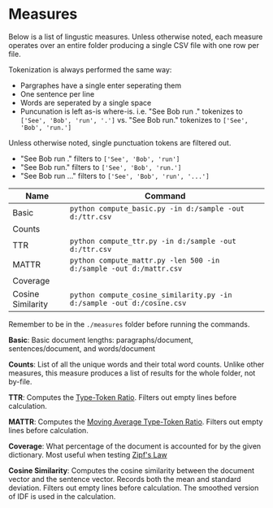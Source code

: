 # Measures

Below is a list of lingustic measures.
Unless otherwise noted, each measure operates over an entire folder producing a single CSV file with one row per file.

Tokenization is always performed the same way:

* Pargraphes have a single enter seperating them
* One sentence per line
* Words are seperated by a single space
* Puncunation is left as-is where-is.
  i.e. "See Bob run ." tokenizes to `['See', 'Bob', 'run', '.']` vs. "See Bob run." tokenizes to `['See', 'Bob', 'run.']`

Unless otherwise noted, single punctuation tokens are filtered out.

* "See Bob run ." filters to `['See', 'Bob', 'run']`
* "See Bob run." filters to `['See', 'Bob', 'run.']`
* "See Bob run ..." filters to `['See', 'Bob', 'run', '...']`

| Name | Command |
|--- |--- 
| Basic | `python compute_basic.py -in d:/sample -out d:/ttr.csv`
| Counts | 
| TTR |  `python compute_ttr.py -in d:/sample -out d:/ttr.csv`
| MATTR | `python compute_mattr.py -len 500 -in d:/sample -out d:/mattr.csv`
| Coverage | 
| Cosine Similarity | `python compute_cosine_similarity.py -in d:/sample -out d:/cosine.csv`

Remember to be in the `./measures` folder before running the commands.

**Basic**: Basic document lengths: paragraphs/document, sentences/document, and words/document

**Counts**: List of all the unique words and their total word counts.
Unlike other measures, this measure produces a list of results for the whole folder, not by-file.

**TTR**: Computes the [Type-Token Ratio](https://en.wikipedia.org/wiki/Lexical_density).
Filters out empty lines before calculation.

**MATTR**: Computes the [Moving Average Type-Token Ratio](https://doi.org/10.1080/09296171003643098).
Filters out empty lines before calculation.

**Coverage**: What percentage of the document is accounted for by the given dictionary.
Most useful when testing [Zipf's Law](https://en.wikipedia.org/wiki/Zipf%27s_law)

**Cosine Similarity**: Computes the cosine similarity between the document vector and the sentence vector.
Records both the mean and standard deviation.
Filters out empty lines before calculation.
The smoothed version of IDF is used in the calculation.